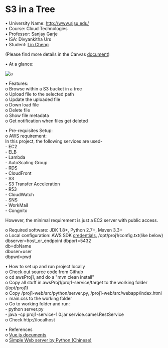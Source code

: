 
S3 in a Tree
======================


•	University Name: http://www.sjsu.edu/  
•	Course: Cloud Technologies  
•	Professor: Sanjay Garje  
•	ISA: Divyankitha Urs  
•	Student: [Lin Cheng](https://www.linkedin.com/in/lin-cheng-08b31630/)  

(Please find more details in the Canvas [document](https://sjsu.instructure.com/files/48300370))  
	  
•	At a glance:  
  
![a](https://github.com/xzchenglin/sjsu/blob/master/awsProj1/sc.png)  
  
•	Features:  
   o Browse within a S3 bucket in a tree  
   o	Upload file to the selected path  
   o	Update the uploaded file  
   o	Down load file  
   o	Delete file  
   o	Show file metadata  
   o	Get notification when files get deleted  

•	Pre-requisites Setup:  
   o	AWS requirement:  
    In this project, the following services are used-  
      - EC2  
      - ELB  
      - Lambda  
      - AutoScaling Group  
      - RDS  
      - CloudFront  
      - S3  
      - S3 Transfer Acceleration  
      - R53  
      - CloudWatch  
      - SNS  
      - WorkMail  
      - Congnito    
      
   However, the minimal requirement is just a EC2 server with public access.   
  
   o	Required software: JDK 1.8+, Python 2.7+, Maven 3.3+  
   o	Local configuration: AWS SDK [credentials](http://docs.aws.amazon.com/sdk-for-java/v1/developer-guide/credentials.html), /opt/proj1/config.txt(like below)  
      dbserver=host_or_endpoint 
      dbport=5432  
      db=dbName  
      dbuser=user  
      dbpwd=pwd  
  
•	How to set up and run project locally  
   o	Check out source code from Github  
   o	cd awsProj1, and do a "mvn clean install"  
   o	Copy all stuff in awsProj1/proj1-service/target to the working folder (/opt/proj1)  
   o	Copy /proj1-web/src/python/server.py, /proj1-web/src/webapp/index.html + main.css to the working folder  
   o	Go to working folder and run:  
       - python server.py  
       - java -cp proj1-service-1.0.jar  service.camel.RestService  
   o	Check http://localhost  
     
     
 •	References  
   o	[Vue.js documents](https://vuejs.org/v2/guide/)  
   o	[Simple Web server by Python (Chinese)](https://zhuanlan.zhihu.com/p/21323273)  


